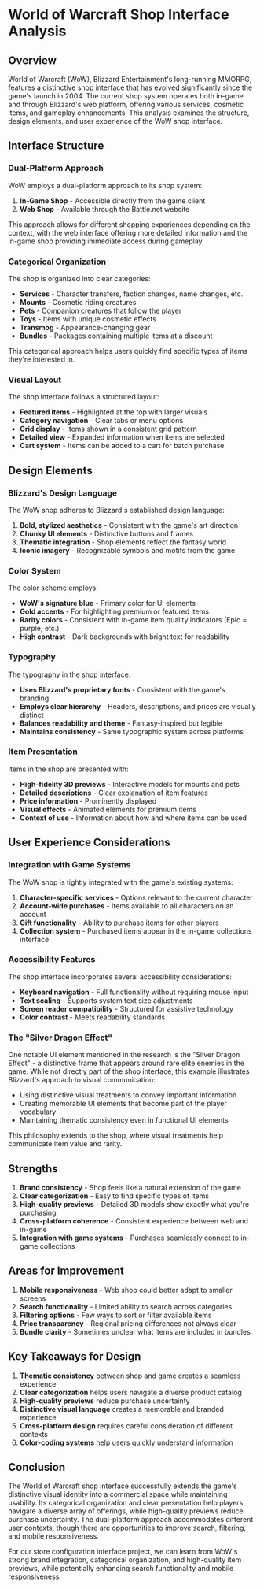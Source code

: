 # World of Warcraft Shop Interface Analysis

## Overview

World of Warcraft (WoW), Blizzard Entertainment's long-running MMORPG, features a distinctive shop interface that has evolved significantly since the game's launch in 2004. The current shop system operates both in-game and through Blizzard's web platform, offering various services, cosmetic items, and gameplay enhancements. This analysis examines the structure, design elements, and user experience of the WoW shop interface.

## Interface Structure

### Dual-Platform Approach

WoW employs a dual-platform approach to its shop system:

1. **In-Game Shop** - Accessible directly from the game client
2. **Web Shop** - Available through the Battle.net website

This approach allows for different shopping experiences depending on the context, with the web interface offering more detailed information and the in-game shop providing immediate access during gameplay.

### Categorical Organization

The shop is organized into clear categories:

- **Services** - Character transfers, faction changes, name changes, etc.
- **Mounts** - Cosmetic riding creatures
- **Pets** - Companion creatures that follow the player
- **Toys** - Items with unique cosmetic effects
- **Transmog** - Appearance-changing gear
- **Bundles** - Packages containing multiple items at a discount

This categorical approach helps users quickly find specific types of items they're interested in.

### Visual Layout

The shop interface follows a structured layout:

- **Featured items** - Highlighted at the top with larger visuals
- **Category navigation** - Clear tabs or menu options
- **Grid display** - Items shown in a consistent grid pattern
- **Detailed view** - Expanded information when items are selected
- **Cart system** - Items can be added to a cart for batch purchase

## Design Elements

### Blizzard's Design Language

The WoW shop adheres to Blizzard's established design language:

1. **Bold, stylized aesthetics** - Consistent with the game's art direction
2. **Chunky UI elements** - Distinctive buttons and frames
3. **Thematic integration** - Shop elements reflect the fantasy world
4. **Iconic imagery** - Recognizable symbols and motifs from the game

### Color System

The color scheme employs:

- **WoW's signature blue** - Primary color for UI elements
- **Gold accents** - For highlighting premium or featured items
- **Rarity colors** - Consistent with in-game item quality indicators (Epic = purple, etc.)
- **High contrast** - Dark backgrounds with bright text for readability

### Typography

The typography in the shop interface:

- **Uses Blizzard's proprietary fonts** - Consistent with the game's branding
- **Employs clear hierarchy** - Headers, descriptions, and prices are visually distinct
- **Balances readability and theme** - Fantasy-inspired but legible
- **Maintains consistency** - Same typographic system across platforms

### Item Presentation

Items in the shop are presented with:

- **High-fidelity 3D previews** - Interactive models for mounts and pets
- **Detailed descriptions** - Clear explanation of item features
- **Price information** - Prominently displayed
- **Visual effects** - Animated elements for premium items
- **Context of use** - Information about how and where items can be used

## User Experience Considerations

### Integration with Game Systems

The WoW shop is tightly integrated with the game's existing systems:

1. **Character-specific services** - Options relevant to the current character
2. **Account-wide purchases** - Items available to all characters on an account
3. **Gift functionality** - Ability to purchase items for other players
4. **Collection system** - Purchased items appear in the in-game collections interface

### Accessibility Features

The shop interface incorporates several accessibility considerations:

- **Keyboard navigation** - Full functionality without requiring mouse input
- **Text scaling** - Supports system text size adjustments
- **Screen reader compatibility** - Structured for assistive technology
- **Color contrast** - Meets readability standards

### The "Silver Dragon Effect"

One notable UI element mentioned in the research is the "Silver Dragon Effect" - a distinctive frame that appears around rare elite enemies in the game. While not directly part of the shop interface, this example illustrates Blizzard's approach to visual communication:

- Using distinctive visual treatments to convey important information
- Creating memorable UI elements that become part of the player vocabulary
- Maintaining thematic consistency even in functional UI elements

This philosophy extends to the shop, where visual treatments help communicate item value and rarity.

## Strengths

1. **Brand consistency** - Shop feels like a natural extension of the game
2. **Clear categorization** - Easy to find specific types of items
3. **High-quality previews** - Detailed 3D models show exactly what you're purchasing
4. **Cross-platform coherence** - Consistent experience between web and in-game
5. **Integration with game systems** - Purchases seamlessly connect to in-game collections

## Areas for Improvement

1. **Mobile responsiveness** - Web shop could better adapt to smaller screens
2. **Search functionality** - Limited ability to search across categories
3. **Filtering options** - Few ways to sort or filter available items
4. **Price transparency** - Regional pricing differences not always clear
5. **Bundle clarity** - Sometimes unclear what items are included in bundles

## Key Takeaways for Design

1. **Thematic consistency** between shop and game creates a seamless experience
2. **Clear categorization** helps users navigate a diverse product catalog
3. **High-quality previews** reduce purchase uncertainty
4. **Distinctive visual language** creates a memorable and branded experience
5. **Cross-platform design** requires careful consideration of different contexts
6. **Color-coding systems** help users quickly understand information

## Conclusion

The World of Warcraft shop interface successfully extends the game's distinctive visual identity into a commercial space while maintaining usability. Its categorical organization and clear presentation help players navigate a diverse array of offerings, while high-quality previews reduce purchase uncertainty. The dual-platform approach accommodates different user contexts, though there are opportunities to improve search, filtering, and mobile responsiveness.

For our store configuration interface project, we can learn from WoW's strong brand integration, categorical organization, and high-quality item previews, while potentially enhancing search functionality and mobile responsiveness. 